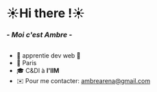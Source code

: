 # ☀️Hi there !☀️
*<h3> - Moi c'est Ambre - </h3>*
## 
 - 🌱 apprentie dev web 🌱
 - 📍 Paris
 - 🎓 C&DI à __l'IIM__
 - ✉️ Pour me contacter: ambrearena@gmail.com
##  

 

<!---
aarena18/aarena18 is a ✨ special ✨ repository because its `README.md` (this file) appears on your GitHub profile.
You can click the Preview link to take a look at your changes.
--->
